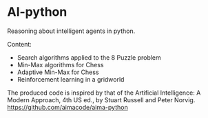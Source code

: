 # AI-python
Reasoning about intelligent agents in python.

Content:

 - Search algorithms applied to the 8 Puzzle problem
 - Min-Max algorithms for Chess
 - Adaptive Min-Max for Chess
 - Reinforcement learning in a gridworld

The produced code is inspired by that of the Artificial Intelligence: A Modern Approach, 4th US ed., by Stuart Russell and Peter Norvig.
https://github.com/aimacode/aima-python

